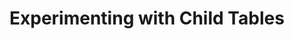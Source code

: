 
# Experimenting with Child Tables
<!--stackedit_data:
eyJoaXN0b3J5IjpbLTIwMjQ1NDQ0NjUsODg0MjM5MDAyXX0=
-->